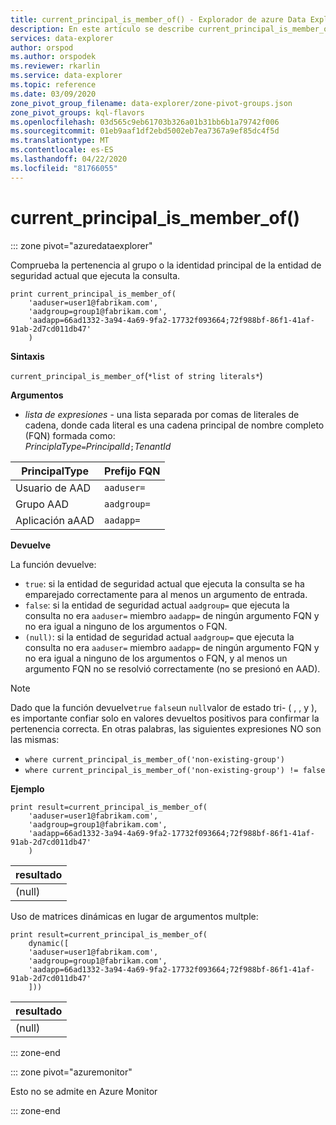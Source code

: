 ```yaml
---
title: current_principal_is_member_of() - Explorador de azure Data Explorer ? Microsoft Docs
description: En este artículo se describe current_principal_is_member_of() en Azure Data Explorer.
services: data-explorer
author: orspod
ms.author: orspodek
ms.reviewer: rkarlin
ms.service: data-explorer
ms.topic: reference
ms.date: 03/09/2020
zone_pivot_group_filename: data-explorer/zone-pivot-groups.json
zone_pivot_groups: kql-flavors
ms.openlocfilehash: 03d565c9eb61703b326a01b31bb6b1a79742f006
ms.sourcegitcommit: 01eb9aaf1df2ebd5002eb7ea7367a9ef85dc4f5d
ms.translationtype: MT
ms.contentlocale: es-ES
ms.lasthandoff: 04/22/2020
ms.locfileid: "81766055"
---
```

# <a name="current_principal_is_member_of"></a>current_principal_is_member_of()

::: zone pivot="azuredataexplorer"

Comprueba la pertenencia al grupo o la identidad principal de la entidad de seguridad actual que ejecuta la consulta.

```kusto
print current_principal_is_member_of(
    'aaduser=user1@fabrikam.com', 
    'aadgroup=group1@fabrikam.com',
    'aadapp=66ad1332-3a94-4a69-9fa2-17732f093664;72f988bf-86f1-41af-91ab-2d7cd011db47'
    )
```

**Sintaxis**

`current_principal_is_member_of`(`*list of string literals*`)

**Argumentos**

* *lista de expresiones* - una lista separada por comas de literales de cadena, donde cada literal es una cadena principal de nombre completo (FQN) formada como:  
*PrinciplaType*`=`*PrincipalId*`;`*TenantId*

| PrincipalType   | Prefijo FQN  |
|-----------------|-------------|
| Usuario de AAD        | `aaduser=`  |
| Grupo AAD       | `aadgroup=` |
| Aplicación aAAD | `aadapp=`   |

**Devuelve**

La función devuelve:
* `true`: si la entidad de seguridad actual que ejecuta la consulta se ha emparejado correctamente para al menos un argumento de entrada.
* `false`: si la entidad de seguridad actual `aadgroup=` que ejecuta la consulta no era `aaduser=` miembro `aadapp=` de ningún argumento FQN y no era igual a ninguno de los argumentos o FQN.
* `(null)`: si la entidad de seguridad actual `aadgroup=` que ejecuta la consulta no era `aaduser=` miembro `aadapp=` de ningún argumento FQN y no era igual a ninguno de los argumentos o FQN, y al menos un argumento FQN no se resolvió correctamente (no se presionó en AAD). 

> [!NOTE]
> Dado que la función devuelve`true` `false`un `null`valor de estado tri- ( , , y ), es importante confiar solo en valores devueltos positivos para confirmar la pertenencia correcta. En otras palabras, las siguientes expresiones NO son las mismas:
> 
> * `where current_principal_is_member_of('non-existing-group')`
> * `where current_principal_is_member_of('non-existing-group') != false` 


**Ejemplo**

```kusto
print result=current_principal_is_member_of(
    'aaduser=user1@fabrikam.com', 
    'aadgroup=group1@fabrikam.com',
    'aadapp=66ad1332-3a94-4a69-9fa2-17732f093664;72f988bf-86f1-41af-91ab-2d7cd011db47'
    )
```

| resultado |
|--------|
| (null) |

Uso de matrices dinámicas en lugar de argumentos multple:

```kusto
print result=current_principal_is_member_of(
    dynamic([
    'aaduser=user1@fabrikam.com', 
    'aadgroup=group1@fabrikam.com',
    'aadapp=66ad1332-3a94-4a69-9fa2-17732f093664;72f988bf-86f1-41af-91ab-2d7cd011db47'
    ]))
```

| resultado |
|--------|
| (null) |

::: zone-end

::: zone pivot="azuremonitor"

Esto no se admite en Azure Monitor

::: zone-end
